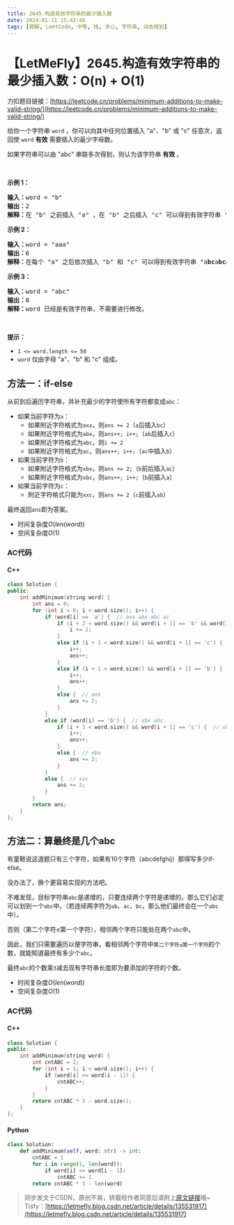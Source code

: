 ```yaml
---
title: 2645.构造有效字符串的最少插入数
date: 2024-01-11 15:43:48
tags: [题解, LeetCode, 中等, 栈, 贪心, 字符串, 动态规划]
---
```


# 【LetMeFly】2645.构造有效字符串的最少插入数：O(n) + O(1)

力扣题目链接：[https://leetcode.cn/problems/minimum-additions-to-make-valid-string/](https://leetcode.cn/problems/minimum-additions-to-make-valid-string/)

<p>给你一个字符串 <code>word</code> ，你可以向其中任何位置插入 "a"、"b" 或 "c" 任意次，返回使 <code>word</code> <strong>有效</strong> 需要插入的最少字母数。</p>

<p>如果字符串可以由 "abc" 串联多次得到，则认为该字符串 <strong>有效</strong> 。</p>

<p>&nbsp;</p>

<p><strong>示例 1：</strong></p>

<pre><strong>输入：</strong>word = "b"
<strong>输出：</strong>2
<strong>解释：</strong>在 "b" 之前插入 "a" ，在 "b" 之后插入 "c" 可以得到有效字符串 "<strong>a</strong>b<strong>c</strong>" 。
</pre>

<p><strong>示例 2：</strong></p>

<pre><strong>输入：</strong>word = "aaa"
<strong>输出：</strong>6
<strong>解释：</strong>在每个 "a" 之后依次插入 "b" 和 "c" 可以得到有效字符串 "a<strong>bc</strong>a<strong>bc</strong>a<strong>bc</strong>" 。
</pre>

<p><strong>示例 3：</strong></p>

<pre><strong>输入：</strong>word = "abc"
<strong>输出：</strong>0
<strong>解释：</strong>word 已经是有效字符串，不需要进行修改。 
</pre>

<p>&nbsp;</p>

<p><strong>提示：</strong></p>

<ul>
	<li><code>1 &lt;= word.length &lt;= 50</code></li>
	<li><code>word</code> 仅由字母 "a"、"b" 和 "c" 组成。</li>
</ul>


    
## 方法一：if-else

从前到后遍历字符串，并补充最少的字符使所有字符都变成```abc```：

+ 如果当前字符为```a```：
   + 如果附近字符格式为```axx```，则```ans += 2```（```a```后插入```bc```）
   + 如果附近字符格式为```abx```，则```ans++; i++;```（```ab```后插入```c```）
   + 如果附近字符格式为```abc```，则```i += 2```
   + 如果附近字符格式为```ac```，则```ans++; i++;```（```ac```中插入```b```）
+ 如果当前字符为```b```：
   + 如果附近字符格式为```xbx```，则```ans += 2;```（```b```前后插入```ac```）
   + 如果附近字符格式为```xbc```，则```ans++; i++;```（```b```前插入```a```）
+ 如果当前字符为```c```：
   + 附近字符格式只能为```xxc```，则```ans += 2```（```c```前插入```ab```）

最终返回```ans```即为答案。

+ 时间复杂度$O(len(word))$
+ 空间复杂度$O(1)$

### AC代码

#### C++

```cpp
class Solution {
public:
    int addMinimum(string word) {
        int ans = 0;
        for (int i = 0; i < word.size(); i++) {
            if (word[i] == 'a') {  // axx abx abc ac
                if (i + 2 < word.size() && word[i + 1] == 'b' && word[i + 2] == 'c') {  // abc
                    i += 2;
                }
                else if (i + 1 < word.size() && word[i + 1] == 'c') {  // ac
                    i++;
                    ans++;
                }
                else if (i + 1 < word.size() && word[i + 1] == 'b') {  // abx
                    i++;
                    ans++;
                }
                else {  // axx
                    ans += 2;
                }
            }
            else if (word[i] == 'b') {  // xbx xbc
                if (i + 1 < word.size() && word[i + 1] == 'c') {  // xbc
                    i++;
                    ans++;
                }
                else {  // xbx
                    ans += 2;
                }
            }
            else {  // xxc
                ans += 2;
            }
        }
        return ans;
    }
};
```

## 方法二：算最终是几个abc

有童鞋说这道题只有三个字符，如果有10个字符（abcdefghij）那得写多少if-else。

没办法了，换个更容易实现的方法吧。

不难发现，目标字符串```abc```是递增的，只要连续两个字符是递增的，那么它们必定可以划到一个```abc```中。（若连续两字符为```ab```、```ac```、```bc```，那么他们最终会在一个```abc```中）。

否则（第二个字符≤第一个字符），相邻两个字符只能处在两个```abc```中。

因此，我们只需要遍历以便字符串，看相邻两个字符中```第二个字符≤第一个字符```的个数，就能知道最终有多少个```abc```。

最终```abc```的个数乘```3```减去现有字符串长度即为要添加的字符的个数。

+ 时间复杂度$O(len(word))$
+ 空间复杂度$O(1)$

### AC代码

#### C++

```cpp
class Solution {
public:
    int addMinimum(string word) {
        int cntABC = 1;
        for (int i = 1; i < word.size(); i++) {
            if (word[i] <= word[i - 1]) {
                cntABC++;
            }
        }
        return cntABC * 3 - word.size();
    }
};
```

#### Python

```python
class Solution:
    def addMinimum(self, word: str) -> int:
        cntABC = 1
        for i in range(1, len(word)):
            if word[i] <= word[i - 1]:
                cntABC += 1
        return cntABC * 3 - len(word)
```

> 同步发文于CSDN，原创不易，转载经作者同意后请附上[原文链接](https://blog.letmefly.xyz/2024/01/11/LeetCode%202645.%E6%9E%84%E9%80%A0%E6%9C%89%E6%95%88%E5%AD%97%E7%AC%A6%E4%B8%B2%E7%9A%84%E6%9C%80%E5%B0%91%E6%8F%92%E5%85%A5%E6%95%B0/)哦~
> Tisfy：[https://letmefly.blog.csdn.net/article/details/135531917](https://letmefly.blog.csdn.net/article/details/135531917)
